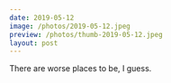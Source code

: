 ```yaml
---
date: 2019-05-12
image: /photos/2019-05-12.jpeg
preview: /photos/thumb-2019-05-12.jpeg
layout: post
---
```


There are worse places to be, I guess.
